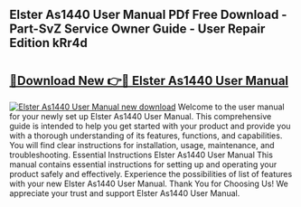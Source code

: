 ## Elster As1440 User Manual PDf Free Download - Part-SvZ Service Owner Guide - User Repair Edition kRr4d

# <h2><a href="http://cf12167.oget.top/?id=Elster+As1440+User+Manual">🔗Download New 👉🔴 Elster As1440 User Manual</a></h2>

[![Elster As1440 User Manual new download](https://i.imgur.com/5g1atiW.png)](http://cf12167.oget.top/?id=Elster+As1440+User+Manual)
Welcome to the user manual for your newly set up Elster As1440 User Manual. This comprehensive guide is intended to help you get started with your product and provide you with a thorough understanding of its features, functions, and capabilities. You will find clear instructions for installation, usage, maintenance, and troubleshooting. Essential Instructions Elster As1440 User Manual This manual contains essential instructions for setting up and operating your product safely and effectively. Experience the possibilities of list of features with your new Elster As1440 User Manual. Thank You for Choosing Us! We appreciate your trust and support Elster As1440 User Manual.
